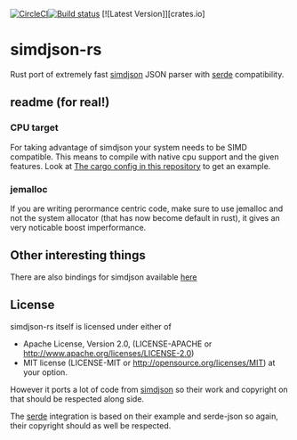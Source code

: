 [![CircleCI](https://circleci.com/gh/Licenser/simdjson-rs/tree/master.svg?style=svg)](https://circleci.com/gh/Licenser/simdjson-rs/tree/master)[![Build status](https://ci.appveyor.com/api/projects/status/0kf0v6hj5v2gite9?svg=true)](https://ci.appveyor.com/project/Licenser/simdjson-rs) [![Latest Version]][crates.io]

# simdjson-rs

Rust port of extremely fast [simdjson](https://github.com/lemire/simdjson) JSON parser with [serde](serde.rs) compatibility.

## readme (for real!)

### CPU target

For taking advantage of simdjson your system needs to be SIMD compatible. This means to compile with native cpu support and the given features. Look at [The cargo config in this repository](.cargo/config) to get an example.

### jemalloc

If you are writing perormance centric code, make sure to use jemalloc and not the system allocator (that has now become default in rust), it gives an very noticable boost imperformance.



## Other interesting things

There are also bindings for simdjson available [here](https://github.com/SunDoge/simdjson-rust)

## License

simdjson-rs itself is licensed under either of

* Apache License, Version 2.0, (LICENSE-APACHE or http://www.apache.org/licenses/LICENSE-2.0)
* MIT license (LICENSE-MIT or http://opensource.org/licenses/MIT)
at your option.

However it ports a lot of code from [simdjson](https://github.com/lemire/simdjson) so their work and copyright on that should be respected along side.

The [serde](serde.rs) integration is based on their example and serde-json so again, their copyright should as well be respected.

